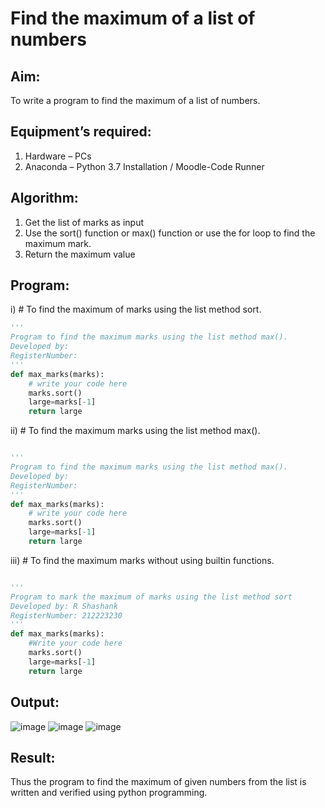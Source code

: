 # Find the maximum of a list of numbers
## Aim:
To write a program to find the maximum of a list of numbers.
## Equipment’s required:
1.	Hardware – PCs
2.	Anaconda – Python 3.7 Installation / Moodle-Code Runner
## Algorithm:
1.	Get the list of marks as input
2.	Use the sort() function or max() function or use the for loop to find the maximum mark.
3.	Return the maximum value
## Program:

i)	# To find the maximum of marks using the list method sort.
```Python
''' 
Program to find the maximum marks using the list method max().
Developed by: 
RegisterNumber: 
'''
def max_marks(marks):
    # write your code here
    marks.sort()
    large=marks[-1]
    return large


```

ii)	# To find the maximum marks using the list method max().
```Python

''' 
Program to find the maximum marks using the list method max().
Developed by: 
RegisterNumber: 
'''
def max_marks(marks):
    # write your code here
    marks.sort()
    large=marks[-1]
    return large

```

iii) # To find the maximum marks without using builtin functions.
```Python

''' 
Program to mark the maximum of marks using the list method sort
Developed by: R Shashank
RegisterNumber: 212223230
'''
def max_marks(marks):
    #Write your code here
    marks.sort()
    large=marks[-1]
    return large

```

## Output:
![image](https://github.com/Shashank2006offl/FindMaximum/assets/147140026/9a3c21a7-f72e-47db-bc8c-9df89852a8bc)
![image](https://github.com/Shashank2006offl/FindMaximum/assets/147140026/5d06998f-ebca-4efa-a23c-61cbe3781c2a)
![image](https://github.com/Shashank2006offl/FindMaximum/assets/147140026/cd893004-9b79-4c63-bf8d-a9f19f543165)



## Result:
Thus the program to find the maximum of given numbers from the list is written and verified using python programming.
